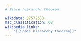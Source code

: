 ```yaml
---
# Space hierarchy theorem

wikidata: Q7572588
msc_classification: 68
wikipedia_links:
  - "[[Space hierarchy theorem]]"
---
```

